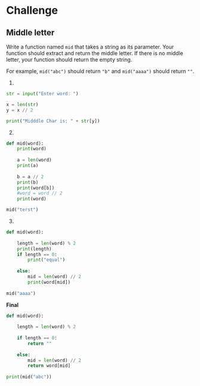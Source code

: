 # Challenge

## Middle letter

Write a function named `mid` that takes a string as its parameter. Your function should extract and return the middle letter. If there is no middle letter, your function should return the empty string.

For example, `mid("abc")` should return `"b"` and `mid("aaaa")` should return `""`.

1.
```python
str = input("Enter word: ")

x = len(str)
y = x // 2

print("Midddle Char is: " + str[y])
```

2.
```python
def mid(word):
    print(word)
    
    a = len(word)
    print(a)
    
    b = a // 2
    print(b)
    print(word[b])
    #word = word // 2    
    print(word)

mid("terst")
```

3.
```python
def mid(word):
    
    length = len(word) % 2
    print(length)
    if length == 0:
        print("equal")
    
    else:
        mid = len(word) // 2
        print(word[mid])
        
mid("aaaa")
```

**Final**
```python
def mid(word):
    
    length = len(word) % 2
    
    if length == 0:
        return ""
    
    else:
        mid = len(word) // 2
        return word[mid]
        
print(mid("abc"))
```

